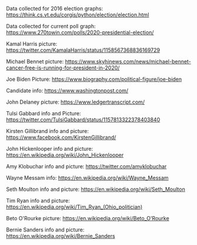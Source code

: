 Data collected for 2016 election graphs:
https://think.cs.vt.edu/corgis/python/election/election.html

Data collected for current poll graph:
https://www.270towin.com/polls/2020-presidential-election/

Kamal Harris picture: 
https://twitter.com/KamalaHarris/status/1158567368836169729

Michael Bennet picture:
https://www.skyhinews.com/news/michael-bennet-cancer-free-is-running-for-president-in-2020/

Joe Biden Picture:
https://www.biography.com/political-figure/joe-biden

Candidate info:
https://www.washingtonpost.com/

John Delaney picture:
https://www.ledgertranscript.com/

Tulsi Gabbard info and Picture:
https://twitter.com/TulsiGabbard/status/1157813322378403840

Kirsten Gillibrand info and picture:
https://www.facebook.com/KirstenGillibrand/

John Hickenlooper info and picture:
https://en.wikipedia.org/wiki/John_Hickenlooper

Amy Klobuchar info and picture:
https://twitter.com/amyklobuchar

Wayne Messam info:
https://en.wikipedia.org/wiki/Wayne_Messam

Seth Moulton info and picture:
https://en.wikipedia.org/wiki/Seth_Moulton

Tim Ryan info and picture:
https://en.wikipedia.org/wiki/Tim_Ryan_(Ohio_politician)

Beto O'Rourke picture:
https://en.wikipedia.org/wiki/Beto_O'Rourke

Bernie Sanders info and picture:
https://en.wikipedia.org/wiki/Bernie_Sanders
